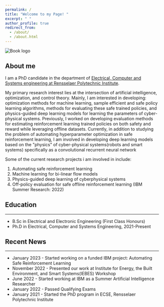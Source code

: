 ```yaml
---
permalink: /
title: "Welcome to my Page! "
excerpt: " "
author_profile: true
redirect_from: 
  - /about/
  - /about.html
---
```

![Book logo](/Dbrainiac074.github.io/assets/AI3.jpg)



## About me
I am a PhD candidate in the  department of [Electrical, Computer and Systems engineering at Rensselaer Polytechnic Institute](https://ecse.rpi.edu/).

My primary research interest lies at the intersection of artificial intelligence,  optimization, and control theory. Mainly, I am interested in developing: optimization methods for machine learning, sample efficient and safe policy learning algorithms, methods for evaluating these safe trained policies, and physics-guided deep learning models for learning the parameters of cyber-physical systems. Previously, I worked on developing evaluation methods for estimating reinforcement learning  trained policies on both safety and reward while leveraging offline datasets. Currently, in addition to studying the problem of automating hyperparameter optimization in safe reinforcement learning, I am involved in developing deep learning models based on the "physics" of cyber-physical systems(robots and smart systems) specifically  as a convolutional recurrent neural network

Some of the current research projects i am involved in include:

1. Automating safe reinforcement learning 
2. Machine learning for bi-linear flow models
3. Physics-guided deep learning of cyberphysical systems
4. Off-policy evaluation for safe offline reinforcement learning (IBM Summer Research: 2022)


## Education
___
* B.Sc in Electrical and Electronic Engineering (First Class Honours)
* Ph.D in Electrical, Computer and Systems Engineering, 2021-Present


## Recent News
___
* January 2023 -  Started working on a funded IBM project: Automating Safe Reinforcement Learning 
* November 2022 -  Presented our work at Institute for Energy, the Built Environment, and Smart Systems(IEBES) Workshop
* June    2022 -  Started working at IBM as a Summer Artificial Intelligence Researcher
* January 2022 -  Passed Qualifying Exams
* January 2021 -  Started the PhD program in ECSE, Rensselaer Polytechnic Institute

